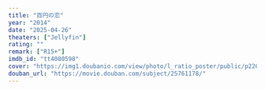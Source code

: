 ```yaml
---
title: "百円の恋"
year: "2014"
date: "2025-04-26"
theaters: ["Jellyfin"]
rating: ""
remark: ["R15+"]
imdb_id: "tt4080598"
cover: "https://img1.doubanio.com/view/photo/l_ratio_poster/public/p2205471169.jpg"
douban_url: "https://movie.douban.com/subject/25761178/"
---
```

